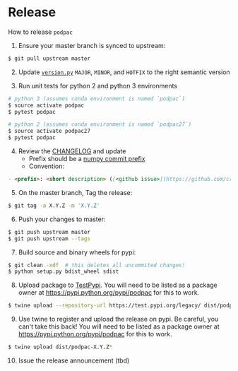 # Release

How to release `podpac`

1. Ensure your master branch is synced to upstream:

```bash
$ git pull upstream master
```

2. Update [`version.py`](podpac/version.py) `MAJOR`, `MINOR`, and `HOTFIX` to the right semantic version

3. Run unit tests for python 2 and python 3 environments

```bash
# python 3 (assumes conda environment is named `podpac`)
$ source activate podpac
$ pytest podpac             

# python 2 (assumes conda environment is named `podpac27`)
$ source activate podpac27
$ pytest podpac
```

4. Review the [CHANGELOG](CHANGELOG.md) and update
    - Prefix should be a [numpy commit prefix](https://docs.scipy.org/doc/numpy/dev/gitwash/development_workflow.html#writing-the-commit-message)
    - Convention:
```markdown
- <prefix>: <short description> ([<github issue>](https://github.com/creare-com/podpac/issues/<issue#>))
```
5. On the master branch, Tag the release:

```bash
$ git tag -a X.Y.Z -m 'X.Y.Z'
```

6. Push your changes to master:

```bash
$ git push upstream master
$ git push upstream --tags
```

7. Build source and binary wheels for pypi:

```bash
$ git clean -xdf  # this deletes all uncommited changes!
$ python setup.py bdist_wheel sdist
```

8. Upload package to [TestPypi](https://packaging.python.org/guides/using-testpypi/). You will need to be listed as a package owner at
https://pypi.python.org/pypi/podpac for this to work.


```bash
$ twine upload --repository-url https://test.pypi.org/legacy/ dist/podpac-X.Y.Z*
```

9. Use twine to register and upload the release on pypi. Be careful, you can't
take this back! You will need to be listed as a package owner at
https://pypi.python.org/pypi/podpac for this to work.

```bash
$ twine upload dist/podpac-X.Y.Z*
```

10. Issue the release announcement (tbd)
